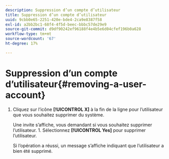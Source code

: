 ```yaml
---
description: Suppression d’un compte d’utilisateur
title: Suppression d’un compte d’utilisateur
uuid: 9cbb0e65-2251-420e-bde4-2ca9e8387f58
exl-id: a2bb2bc1-68f4-4f5d-beec-bbbc57de29e9
source-git-commit: d9df90242ef96188f4e4b5e6d04cfef196b0a628
workflow-type: tm+mt
source-wordcount: '67'
ht-degree: 17%

---
```


# Suppression d’un compte d’utilisateur{#removing-a-user-account}

1. Cliquez sur l’icône **[!UICONTROL X]** à la fin de la ligne pour l’utilisateur que vous souhaitez supprimer du système.

   Une invite s’affiche, vous demandant si vous souhaitez supprimer l’utilisateur. 1. Sélectionnez **[!UICONTROL Yes]** pour supprimer l’utilisateur.

   Si l’opération a réussi, un message s’affiche indiquant que l’utilisateur a bien été supprimé.
